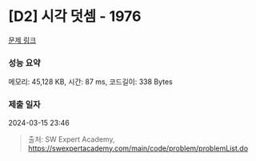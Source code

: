 # [D2] 시각 덧셈 - 1976 

[문제 링크](https://swexpertacademy.com/main/code/problem/problemDetail.do?contestProbId=AV5PttaaAZIDFAUq) 

### 성능 요약

메모리: 45,128 KB, 시간: 87 ms, 코드길이: 338 Bytes

### 제출 일자

2024-03-15 23:46



> 출처: SW Expert Academy, https://swexpertacademy.com/main/code/problem/problemList.do